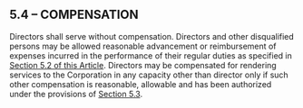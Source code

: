 ## **5.4 – COMPENSATION**

Directors shall serve without compensation. Directors and other disqualified persons may be allowed reasonable advancement or reimbursement of expenses incurred in the performance of their regular duties as specified in [Section 5.2 of this Article](https://github.com/ESIPFed/Governance/blob/master/Bylaws/Article%205%20Director%20duty%20of%20care%20and%20conduct/5.02%20General%20duties.md). Directors may be compensated for rendering services to the Corporation in any capacity other than director only if such other compensation is reasonable, allowable and has been authorized under the provisions of [Section 5.3](https://github.com/ESIPFed/Governance/blob/master/Bylaws/Article%205%20Director%20duty%20of%20care%20and%20conduct/5.03%20Conflicting%20interest%20transactions.md).
